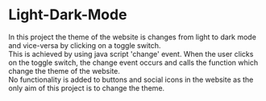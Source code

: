 # Light-Dark-Mode
In this project the theme of the website is changes from light to dark mode and vice-versa by clicking on a toggle switch.<br>
This is achieved by using java script 'change' event. When the user clicks on the toggle switch, the change event occurs and calls the function which change the theme of the website.<br>
No functionality is added to buttons and social icons in the website as the only aim of this project is to change the theme.
